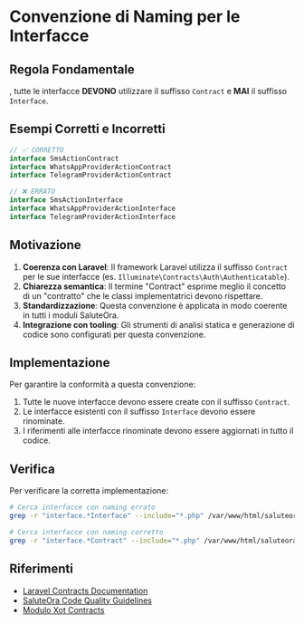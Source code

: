 # Convenzione di Naming per le Interfacce 

## Regola Fondamentale

, tutte le interfacce **DEVONO** utilizzare il suffisso `Contract` e **MAI** il suffisso `Interface`.

## Esempi Corretti e Incorretti

```php
// ✅ CORRETTO
interface SmsActionContract
interface WhatsAppProviderActionContract
interface TelegramProviderActionContract

// ❌ ERRATO
interface SmsActionInterface
interface WhatsAppProviderActionInterface
interface TelegramProviderActionInterface
```

## Motivazione

1. **Coerenza con Laravel**: Il framework Laravel utilizza il suffisso `Contract` per le sue interfacce (es. `Illuminate\Contracts\Auth\Authenticatable`).
2. **Chiarezza semantica**: Il termine "Contract" esprime meglio il concetto di un "contratto" che le classi implementatrici devono rispettare.
3. **Standardizzazione**: Questa convenzione è applicata in modo coerente in tutti i moduli SaluteOra.
4. **Integrazione con tooling**: Gli strumenti di analisi statica e generazione di codice sono configurati per questa convenzione.

## Implementazione

Per garantire la conformità a questa convenzione:

1. Tutte le nuove interfacce devono essere create con il suffisso `Contract`.
2. Le interfacce esistenti con il suffisso `Interface` devono essere rinominate.
3. I riferimenti alle interfacce rinominate devono essere aggiornati in tutto il codice.

## Verifica

Per verificare la corretta implementazione:

```bash
# Cerca interfacce con naming errato
grep -r "interface.*Interface" --include="*.php" /var/www/html/saluteora/laravel/Modules

# Cerca interfacce con naming corretto
grep -r "interface.*Contract" --include="*.php" /var/www/html/saluteora/laravel/Modules
```

## Riferimenti

- [Laravel Contracts Documentation](https://laravel.com/docs/contracts)
- [SaluteOra Code Quality Guidelines](/var/www/html/saluteora/laravel/docs/code-quality.md)
- [Modulo Xot Contracts](/var/www/html/saluteora/laravel/Modules/Xot/app/Contracts/)
